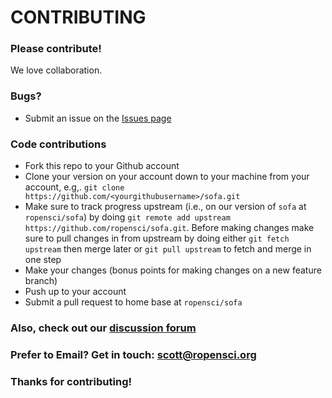 # CONTRIBUTING #

### Please contribute!

We love collaboration.

### Bugs?

* Submit an issue on the [Issues page](https://github.com/ropensci/sofa/issues)

### Code contributions

* Fork this repo to your Github account
* Clone your version on your account down to your machine from your account, e.g,. `git clone https://github.com/<yourgithubusername>/sofa.git`
* Make sure to track progress upstream (i.e., on our version of `sofa` at `ropensci/sofa`) by doing `git remote add upstream https://github.com/ropensci/sofa.git`. Before making changes make sure to pull changes in from upstream by doing either `git fetch upstream` then merge later or `git pull upstream` to fetch and merge in one step
* Make your changes (bonus points for making changes on a new feature branch)
* Push up to your account
* Submit a pull request to home base at `ropensci/sofa`

### Also, check out our [discussion forum](https://discuss.ropensci.org)

### Prefer to Email? Get in touch: [scott@ropensci.org](mailto:scott@ropensci.org)

### Thanks for contributing!

